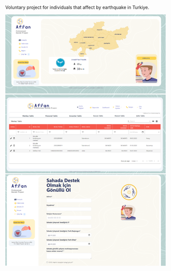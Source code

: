 Voluntary project for individuals that affect by earthquake in Turkiye.

![alt text](/danisman/src/assets/mainpage.png)
![alt text](/danisman/src/assets/dashboard.png)
![alt text](/danisman/src/assets/gonulluolss.png)

